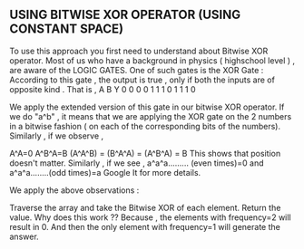 ## USING BITWISE XOR OPERATOR (USING CONSTANT SPACE)
To use this approach you first need to understand about Bitwise XOR operator.
Most of us who have a background in physics ( highschool level ) , are aware of the LOGIC GATES.
One of such gates is the XOR Gate :
According to this gate , the output is true , only if both the inputs are of opposite kind .
That is ,
A B Y
0 0 0
0 1 1
1 0 1
1 1 0

We apply the extended version of this gate in our bitwise XOR operator.
If we do "a^b" , it means that we are applying the XOR gate on the 2 numbers in a bitwise fashion ( on each of the corresponding bits of the numbers).
Similarly , if we observe ,

A^A=0
A^B^A=B
(A^A^B) = (B^A^A) = (A^B^A) = B This shows that position doesn't matter.
Similarly , if we see , a^a^a......... (even times)=0 and a^a^a........(odd times)=a
Google It for more details.

We apply the above observations :

Traverse the array and take the Bitwise XOR of each element.
Return the value.
Why does this work ??
Because , the elements with frequency=2 will result in 0. And then the only element with frequency=1 will generate the answer.
